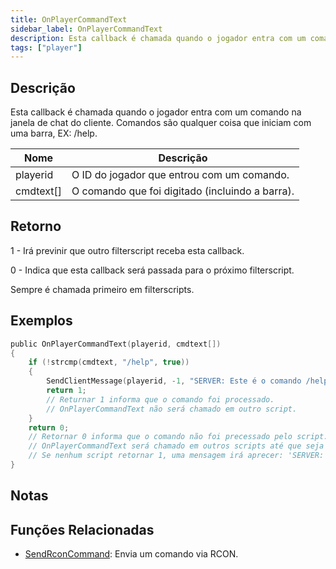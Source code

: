 ```yaml
---
title: OnPlayerCommandText
sidebar_label: OnPlayerCommandText
description: Esta callback é chamada quando o jogador entra com um comando na janela de chat do cliente.
tags: ["player"]
---
```


## Descrição

Esta callback é chamada quando o jogador entra com um comando na janela de chat do cliente. Comandos são qualquer coisa que iniciam com uma barra, EX: /help.

| Nome      | Descrição                                       |
| --------- | ----------------------------------------------- |
| playerid  | O ID do jogador que entrou com um comando.      |
| cmdtext[] | O comando que foi digitado (incluindo a barra). |

## Retorno

1 - Irá previnir que outro filterscript receba esta callback.

0 - Indica que esta callback será passada para o próximo filterscript.

Sempre é chamada primeiro em filterscripts.

## Exemplos

```c
public OnPlayerCommandText(playerid, cmdtext[])
{
    if (!strcmp(cmdtext, "/help", true))
    {
        SendClientMessage(playerid, -1, "SERVER: Este é o comando /help!");
        return 1;
        // Returnar 1 informa que o comando foi processado.
        // OnPlayerCommandText não será chamado em outro script.
    }
    return 0;
    // Retornar 0 informa que o comando não foi precessado pelo script.
    // OnPlayerCommandText será chamado em outros scripts até que seja retornado 1.
    // Se nenhum script retornar 1, uma mensagem irá aprecer: 'SERVER: Unknown Command'
}
```

## Notas

<TipNPCCallbacksPT />

## Funções Relacionadas

- [SendRconCommand](../functions/SendRconCommand.md): Envia um comando via RCON.
